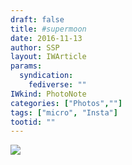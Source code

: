 ```yaml
---
draft: false
title: #supermoon
date: 2016-11-13
author: SSP
layout: IWArticle
params:
  syndication:
    fediverse: ""
IWkind: PhotoNote
categories: ["Photos",""]
tags: ["micro", "Insta"]
tootid: ""
---
```

![](#supermoon.jpg)
